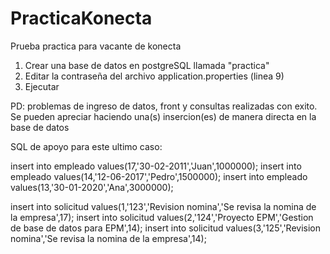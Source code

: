 # PracticaKonecta
Prueba practica para vacante de konecta

1. Crear una base de datos en postgreSQL llamada "practica"
2. Editar la contraseña del archivo application.properties (linea 9)
3. Ejecutar

PD: problemas de ingreso de datos, front y consultas realizadas con exito.
Se pueden apreciar haciendo una(s) insercion(es) de manera directa en la base de datos

SQL de apoyo para este ultimo caso:

insert into empleado values(17,'30-02-2011','Juan',1000000);
insert into empleado values(14,'12-06-2017','Pedro',1500000);
insert into empleado values(13,'30-01-2020','Ana',3000000);

insert into solicitud values(1,'123','Revision nomina','Se revisa la nomina de la empresa',17);
insert into solicitud values(2,'124','Proyecto EPM','Gestion de base de datos para EPM',14);
insert into solicitud values(3,'125','Revision nomina','Se revisa la nomina de la empresa',14);
